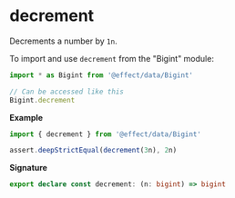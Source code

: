 # decrement

Decrements a number by `1n`.

To import and use `decrement` from the "Bigint" module:

```ts
import * as Bigint from '@effect/data/Bigint'

// Can be accessed like this
Bigint.decrement
```

**Example**

```ts
import { decrement } from '@effect/data/Bigint'

assert.deepStrictEqual(decrement(3n), 2n)
```

**Signature**

```ts
export declare const decrement: (n: bigint) => bigint
```

